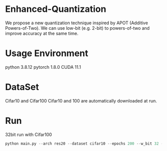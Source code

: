 # Enhanced-Quantization
We propose a new quantization technique inspired by APOT (Additive Powers-of-Two).
We can use low-bit (e.g. 2-bit) to powers-of-two and improve accuracy at the same time.


# Usage Environment
python 3.8.12
pytorch 1.8.0
CUDA 11.1

# DataSet
Cifar10 and Cifar100
Cifar10 and 100 are automatically downloaded at run.


# Run
32bit run with Cifar100
```python 
python main.py --arch res20 --dataset cifar10 --epochs 200 --w_bit 32 -id 0,1 --wd 1e-4
```


